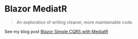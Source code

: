 # Blazor MediatR
> An exploration of writing cleaner, more maintainable code.

See my blog post <a href="https://oceanware.wordpress.com/2019/09/28/blazor-simple-cqrs-with-mediatr/" target="_blank">Blazor Simple CQRS with MediatR</a>
